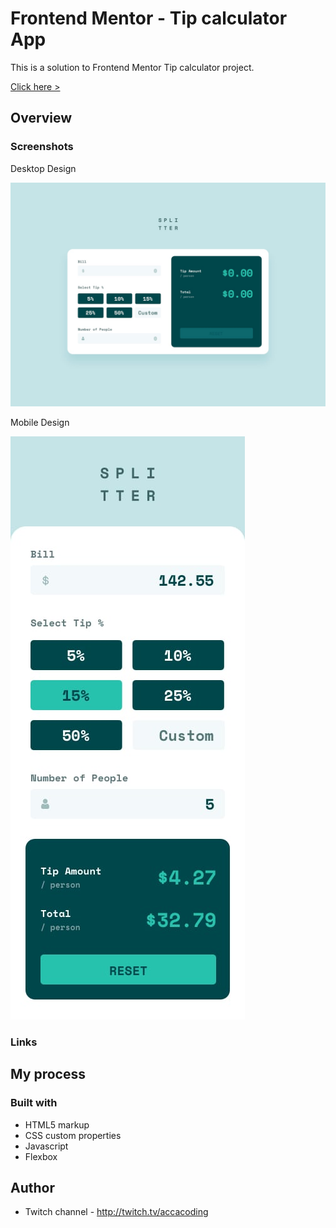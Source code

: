 # Frontend Mentor - Tip calculator App

This is a solution to Frontend Mentor Tip calculator project.

[Click here >](https://www.frontendmentor.io/challenges/tip-calculator-app-ugJNGbJUX)

## Overview

### Screenshots

Desktop Design

![](design/desktop-design-empty.jpg)

Mobile Design

![](design/mobile-design.jpg)

### Links



## My process

### Built with

- HTML5 markup
- CSS custom properties
- Javascript
- Flexbox


## Author

- Twitch channel - http://twitch.tv/accacoding
